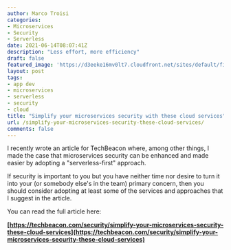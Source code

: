 ```yaml
---
author: Marco Troisi
categories:
- Microservices
- Security
- Serverless
date: 2021-06-14T08:07:41Z
description: "Less effort, more efficiency"
draft: false
featured_image: 'https://d3eeke16mv0lt7.cloudfront.net/sites/default/files/styles/article_hero_image__2x/public/field/image/simplify-microservices-security-cloud-services-marco-troisi.jpg?itok=CCbkmP0B'
layout: post
tags:
- app dev
- microservices
- serverless
- security
- cloud
title: "Simplify your microservices security with these cloud services"
url: /simplify-your-microservices-security-these-cloud-services/
comments: false
---
```


I recently wrote an article for TechBeacon where, among other things, I made the case that microservices security can be enhanced and made easier by adopting a "serverless-first" approach.

If security is important to you but you have neither time nor desire to turn it into your (or somebody else's in the team) primary concern, then you should consider adopting at least some of the services and approaches that I suggest in the article.

You can read the full article here:

**[https://techbeacon.com/security/simplify-your-microservices-security-these-cloud-services](https://techbeacon.com/security/simplify-your-microservices-security-these-cloud-services)**
